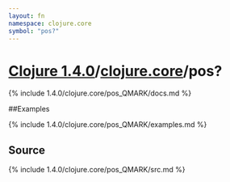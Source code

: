 ```yaml
---
layout: fn
namespace: clojure.core
symbol: "pos?"
---
```


# [Clojure 1.4.0](../../)/[clojure.core](../)/pos?

{% include 1.4.0/clojure.core/pos_QMARK/docs.md %}

##Examples

{% include 1.4.0/clojure.core/pos_QMARK/examples.md %}
## Source
{% include 1.4.0/clojure.core/pos_QMARK/src.md %}

